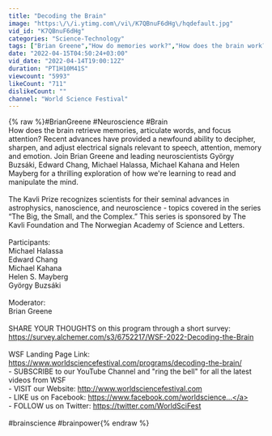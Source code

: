 ```yaml
---
title: "Decoding the Brain"
image: "https:\/\/i.ytimg.com\/vi\/K7QBnuF6dHg\/hqdefault.jpg"
vid_id: "K7QBnuF6dHg"
categories: "Science-Technology"
tags: ["Brian Greene","How do memories work?","How does the brain work?"]
date: "2022-04-15T04:50:24+03:00"
vid_date: "2022-04-14T19:00:12Z"
duration: "PT1H10M41S"
viewcount: "5993"
likeCount: "711"
dislikeCount: ""
channel: "World Science Festival"
---
```

{% raw %}#BrianGreene #Neuroscience #Brain<br />How does the brain retrieve memories, articulate words, and focus attention? Recent advances have provided a newfound ability to decipher, sharpen, and adjust electrical signals relevant to speech, attention, memory and emotion. Join Brian Greene and leading neuroscientists György Buzsáki, Edward Chang, Michael Halassa, Michael Kahana and Helen Mayberg for a thrilling exploration of how we're learning to read and manipulate the mind.<br /> <br />The Kavli Prize recognizes scientists for their seminal advances in astrophysics, nanoscience, and neuroscience - topics covered in the series “The Big, the Small, and the Complex.” This series is sponsored by The Kavli Foundation and The Norwegian Academy of Science and Letters.<br /> <br />Participants:<br />Michael Halassa<br />Edward Chang<br />Michael Kahana<br />Helen S. Mayberg<br />György Buzsáki<br /> <br />Moderator:<br />Brian Greene <br /> <br />SHARE YOUR THOUGHTS on this program through a short survey: <a rel="nofollow" target="blank" href="https://survey.alchemer.com/s3/6752217/WSF-2022-Decoding-the-Brain">https://survey.alchemer.com/s3/6752217/WSF-2022-Decoding-the-Brain</a><br /> <br />WSF Landing Page Link:  <a rel="nofollow" target="blank" href="https://www.worldsciencefestival.com/programs/decoding-the-brain/">https://www.worldsciencefestival.com/programs/decoding-the-brain/</a><br />- SUBSCRIBE to our YouTube Channel and &quot;ring the bell&quot; for all the latest videos from WSF <br />- VISIT our Website: <a rel="nofollow" target="blank" href="http://www.worldsciencefestival.com">http://www.worldsciencefestival.com</a><br />- LIKE us on Facebook: <a rel="nofollow" target="blank" href="https://www.facebook.com/worldscience...">https://www.facebook.com/worldscience...</a><br />- FOLLOW us on Twitter: <a rel="nofollow" target="blank" href="https://twitter.com/WorldSciFest">https://twitter.com/WorldSciFest</a><br /><br />#brainscience #brainpower{% endraw %}
